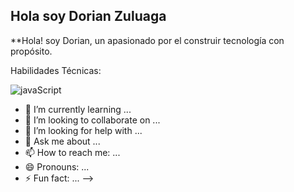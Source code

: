 ## Hola soy Dorian Zuluaga


**Hola! soy Dorian, un apasionado por el construir tecnología con propósito.

Habilidades Técnicas:

 ![javaScript](https://upload.wikimedia.org/wikipedia/commons/6/6a/JavaScript-logo.png)
- 🌱 I’m currently learning ...
- 👯 I’m looking to collaborate on ...
- 🤔 I’m looking for help with ...
- 💬 Ask me about ...
- 📫 How to reach me: ...
- 😄 Pronouns: ...
- ⚡ Fun fact: ...
-->
